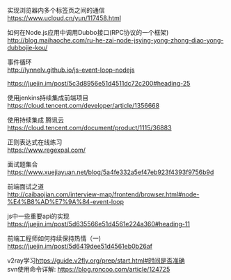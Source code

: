 实现浏览器内多个标签页之间的通信  
<https://www.ucloud.cn/yun/117458.html>

如何在Node.js应用中调用Dubbo接口(RPC协议的一个框架)    
<http://blog.maihaoche.com/ru-he-zai-node-jsying-yong-zhong-diao-yong-dubbojie-kou/>

事件循环  
<http://lynnelv.github.io/js-event-loop-nodejs>

<https://juejin.im/post/5c3d8956e51d4511dc72c200#heading-25>

使用jenkins持续集成前端项目   
<https://cloud.tencent.com/developer/article/1356668>

使用持续集成 腾讯云   
<https://cloud.tencent.com/document/product/1115/36883>   

正则表达式在线练习  
<https://www.regexpal.com/>  

面试题集合   
<https://www.xuejiayuan.net/blog/5a4fe332a5ef47eb923f4393f9756b9d>   

前端面试之道  
<http://caibaojian.com/interview-map/frontend/browser.html#node-%E4%B8%AD%E7%9A%84-event-loop>  

js中一些重要api的实现  
<https://juejin.im/post/5d635566e51d4561e224a360#heading-11>   

前端工程师如何持续保持热情（一)    
<https://juejin.im/post/5d6419dee51d4561eb0b26af>  

v2ray学习<https://guide.v2fly.org/prep/start.html#时间是否准确>    
svn使用命令详解: <https://blog.roncoo.com/article/124725>

